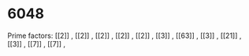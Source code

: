 # 6048

Prime factors: [[2]] , [[2]] , [[2]] , [[2]] , [[2]] , [[3]] , [[63]] , [[3]] , [[21]] , [[3]] , [[7]] , [[7]] , 